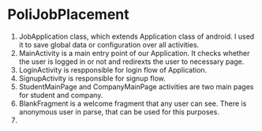 # PoliJobPlacement
1. JobApplication class, which extends Application class of android. I used it to save global
	data or configuration over all activities.
2. MainActivity is a main entry point of our Application. It checks whether the user is logged in or not and 
	redirexts the user to necessary page.
3. LoginActivity is respponsible for login flow of Application.
4. SignupActivity is responsible for signup flow.
5. StudentMainPage and CompanyMainPage activities are two main pages for student and company.
6. BlankFragment is a welcome fragment that any user can see. There is anonymous user in parse,
	that can be used for this purposes.
7.
